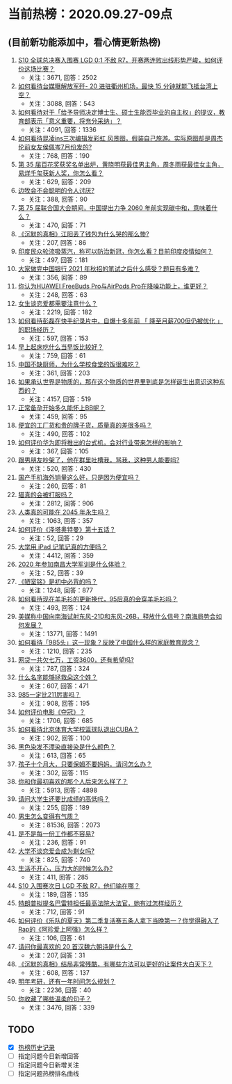 # 当前热榜：2020.09.27-09点
## (目前新功能添加中，看心情更新热榜)
1. [S10 全球总决赛入围赛 LGD 0:1 不敌 R7，开赛两连败出线形势严峻，如何评价这场比赛？](https://www.zhihu.com/question/423032639)
    * 关注：3671, 回答：2502
2. [如何看待台媒曝解放军歼- 20 进驻衢州机场，最快 15 分钟就能飞抵台湾上空？](https://www.zhihu.com/question/422971359)
    * 关注：3088, 回答：543
3. [如何看待对于「给予导师决定博士生、硕士生能否毕业的自主权」的提议，教育部表示「意义重要，将充分采纳」？](https://www.zhihu.com/question/422912586)
    * 关注：4091, 回答：1336
4. [如何看待昆凌ins三次编辑发彩虹 风景图，假装自己旅游。实际原图却是周杰伦前女友侯佩岑7月份发的?](https://www.zhihu.com/question/422944033)
    * 关注：768, 回答：190
5. [第 35 届百花奖获奖名单出炉，黄晓明获最佳男主角，周冬雨获最佳女主角，易烊千玺获新人奖，你怎么看？](https://www.zhihu.com/question/423047633)
    * 关注：629, 回答：209
6. [边牧会不会聪明的令人讨厌?](https://www.zhihu.com/question/393601336)
    * 关注：388, 回答：90
7. [第 75 届联合国大会期间，中国提出力争 2060 年前实现碳中和，意味着什么？](https://www.zhihu.com/question/422765767)
    * 关注：470, 回答：71
8. [《沉默的真相》江阳丢了钱包为什么哭的那么惨?](https://www.zhihu.com/question/422103359)
    * 关注：207, 回答：86
9. [印度民众轮流吸蒸汽，称可以防治新冠，你怎么看？目前印度疫情如何？](https://www.zhihu.com/question/422949042)
    * 关注：497, 回答：181
10. [大家做完中国银行 2021 年秋招的笔试之后什么感受？题目有多难？](https://www.zhihu.com/question/423008406)
    * 关注：356, 回答：89
11. [你认为HUAWEI FreeBuds Pro与AirPods Pro在降噪功能上，谁更好？](https://www.zhihu.com/question/420457828)
    * 关注：248, 回答：63
12. [女生谈恋爱都需要注意什么？](https://www.zhihu.com/question/364958829)
    * 关注：2219, 回答：182
13. [如何看待彭磊在快手纪录片中，自爆十多年前 「 降至月薪700但仍被优化 」 的职场经历？](https://www.zhihu.com/question/422845591)
    * 关注：597, 回答：153
14. [早上起床吃什么当早饭比较好？](https://www.zhihu.com/question/420716350)
    * 关注：759, 回答：61
15. [中国不缺厨师，为什么学校食堂的饭很难吃？](https://www.zhihu.com/question/320840481)
    * 关注：361, 回答：203
16. [如果承认世界是物质的，那在这个物质的世界里到底是怎样诞生出意识这种东西的？](https://www.zhihu.com/question/354853065)
    * 关注：4157, 回答：519
17. [正常备孕开始多久能怀上BB呢？](https://www.zhihu.com/question/342817561)
    * 关注：459, 回答：95
18. [便宜的工厂货和贵的牌子货，质量真的差很多吗？](https://www.zhihu.com/question/422987057)
    * 关注：490, 回答：102
19. [如何评价华为即将推出的台式机，会对行业带来怎样的影响？](https://www.zhihu.com/question/415851048)
    * 关注：367, 回答：105
20. [跟男朋友吵架了，他在群里吐槽我，骂我，这种男人能要吗?](https://www.zhihu.com/question/417870492)
    * 关注：520, 回答：430
21. [国产手机海外销量这么好，只是因为便宜吗？](https://www.zhihu.com/question/422987561)
    * 关注：260, 回答：81
22. [猫真的会被打服吗？](https://www.zhihu.com/question/348013324)
    * 关注：2812, 回答：906
23. [人类真的可能在 2045 年永生吗？](https://www.zhihu.com/question/269037048)
    * 关注：1063, 回答：357
24. [如何评价《泽塔奥特曼》第十五话？](https://www.zhihu.com/question/422827533)
    * 关注：52, 回答：29
25. [大学用 iPad 记笔记真的方便吗？](https://www.zhihu.com/question/295344915)
    * 关注：4412, 回答：359
26. [2020 年参加南昌大学军训是什么体验？](https://www.zhihu.com/question/413797226)
    * 关注：52, 回答：39
27. [《陋室铭》是初中必背的吗？](https://www.zhihu.com/question/412464318)
    * 关注：1248, 回答：877
28. [如何看待现在羊毛衫的更新换代，95后真的会穿羊毛衫吗？](https://www.zhihu.com/question/422964184)
    * 关注：493, 回答：124
29. [美媒称中国向南海试射东风-21D和东风-26B，释放什么信号？南海局势会如何发展？](https://www.zhihu.com/question/417829276)
    * 关注：13771, 回答：1491
30. [如何看待「985头」这一现象？反映了中国什么样的家庭教育观念？](https://www.zhihu.com/question/422822795)
    * 关注：1210, 回答：235
31. [网贷一共欠七万，工资3600，还有希望吗?](https://www.zhihu.com/question/412219866)
    * 关注：787, 回答：324
32. [什么名字能够拯救朵这个姓？](https://www.zhihu.com/question/420467878)
    * 关注：607, 回答：471
33. [985一定比211厉害吗？](https://www.zhihu.com/question/27644678)
    * 关注：908, 回答：195
34. [如何评价电影《夺冠》？](https://www.zhihu.com/question/362880177)
    * 关注：1706, 回答：685
35. [如何看待北京体育大学校篮球队退出CUBA？](https://www.zhihu.com/question/422950686)
    * 关注：902, 回答：100
36. [黑色染发不漂染直接染是什么颜色？](https://www.zhihu.com/question/381896714)
    * 关注：613, 回答：65
37. [孩子十个月大，只要保姆不要妈妈，请问怎么办？](https://www.zhihu.com/question/268309558)
    * 关注：302, 回答：115
38. [你和你最初喜欢的那个人后来怎么样了？](https://www.zhihu.com/question/412081165)
    * 关注：5913, 回答：4898
39. [请问大学生还要比成绩的高低吗？](https://www.zhihu.com/question/328834723)
    * 关注：255, 回答：189
40. [男生怎么变得有气质？](https://www.zhihu.com/question/29569463)
    * 关注：81536, 回答：2073
41. [是不是每一份工作都不容易?](https://www.zhihu.com/question/417395318)
    * 关注：236, 回答：91
42. [大学不谈恋爱会成为剩女吗?](https://www.zhihu.com/question/419956136)
    * 关注：825, 回答：740
43. [生活不开心，压力大的时候怎么办?](https://www.zhihu.com/question/328416775)
    * 关注：411, 回答：285
44. [S10 入围赛次日 LGD 不敌 R7，他们输在哪？](https://www.zhihu.com/question/423042141)
    * 关注：189, 回答：135
45. [特朗普拟提名巴雷特担任最高法院大法官，她有过怎样经历？](https://www.zhihu.com/question/422947825)
    * 关注：712, 回答：91
46. [如何评价《乐队的夏天》第二季复活赛五条人拿下当晚第一？你觉得融入了Rap的《阿珍爱上阿强》怎么样？](https://www.zhihu.com/question/423056622)
    * 关注：106, 回答：61
47. [请问你最喜欢的 20 首汉魏六朝诗是什么？](https://www.zhihu.com/question/420772962)
    * 关注：207, 回答：31
48. [《沉默的真相》结局非常残酷，有哪些方法可以更好的让案件大白天下？](https://www.zhihu.com/question/422137147)
    * 关注：608, 回答：137
49. [明年考研，还有一年时间怎么规划？](https://www.zhihu.com/question/263760409)
    * 关注：2236, 回答：40
50. [你收藏了哪些温柔的句子？](https://www.zhihu.com/question/379868410)
    * 关注：3476, 回答：339
## TODO
* [x] [热榜历史记录](hot_history/AllHot.md)
* [ ] 指定问题今日新增回答
* [ ] 指定问题今日新增关注
* [ ] 指定问题热榜排名曲线
